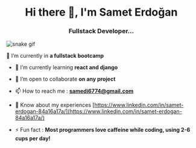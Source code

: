 <h1 align="center">Hi there 👋, I'm Samet Erdoğan</h1>
<h3 align="center">Fullstack Developer...</h3>

![snake gif](https://github.com/SametErdogan67/SametErdogan67/blob/output/github-contribution-grid-snake.svg)

 🔭 I’m currently in **a fullstack bootcamp**

- 🌱 I’m currently learning **react and django**

- 🤝 I’m open to collaborate **on any project**

- 📫 How to reach me : **samedi6774@gmail.com**

- 📄 Know about my experiences [https://www.linkedin.com/in/samet-erdogan-84a16a17a/](https://www.linkedin.com/in/samet-erdogan-84a16a17a/)

- ⚡ Fun fact : **Most programmers love caffeine while coding, using 2-6 cups per day!**
